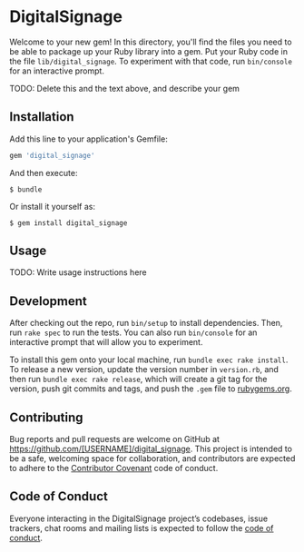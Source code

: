 # DigitalSignage

Welcome to your new gem! In this directory, you'll find the files you need to be able to package up your Ruby library into a gem. Put your Ruby code in the file `lib/digital_signage`. To experiment with that code, run `bin/console` for an interactive prompt.

TODO: Delete this and the text above, and describe your gem

## Installation

Add this line to your application's Gemfile:

```ruby
gem 'digital_signage'
```

And then execute:

    $ bundle

Or install it yourself as:

    $ gem install digital_signage

## Usage

TODO: Write usage instructions here

## Development

After checking out the repo, run `bin/setup` to install dependencies. Then, run `rake spec` to run the tests. You can also run `bin/console` for an interactive prompt that will allow you to experiment.

To install this gem onto your local machine, run `bundle exec rake install`. To release a new version, update the version number in `version.rb`, and then run `bundle exec rake release`, which will create a git tag for the version, push git commits and tags, and push the `.gem` file to [rubygems.org](https://rubygems.org).

## Contributing

Bug reports and pull requests are welcome on GitHub at https://github.com/[USERNAME]/digital_signage. This project is intended to be a safe, welcoming space for collaboration, and contributors are expected to adhere to the [Contributor Covenant](http://contributor-covenant.org) code of conduct.

## Code of Conduct

Everyone interacting in the DigitalSignage project’s codebases, issue trackers, chat rooms and mailing lists is expected to follow the [code of conduct](https://github.com/[USERNAME]/digital_signage/blob/master/CODE_OF_CONDUCT.md).
